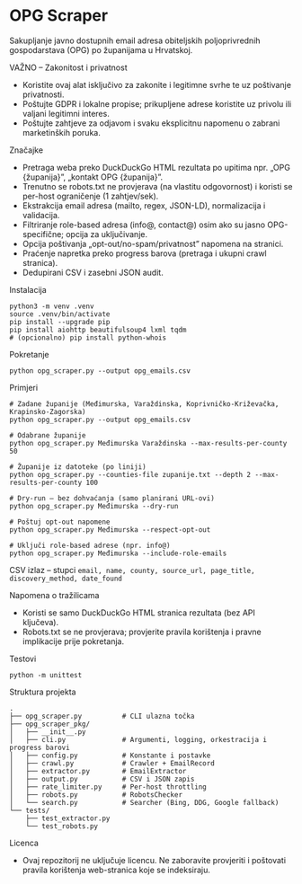 # OPG Scraper

Sakupljanje javno dostupnih email adresa obiteljskih poljoprivrednih gospodarstava (OPG) po županijama u Hrvatskoj.

VAŽNO – Zakonitost i privatnost
- Koristite ovaj alat isključivo za zakonite i legitimne svrhe te uz poštivanje privatnosti.
- Poštujte GDPR i lokalne propise; prikupljene adrese koristite uz privolu ili valjani legitimni interes.
- Poštujte zahtjeve za odjavom i svaku eksplicitnu napomenu o zabrani marketinških poruka.

Značajke
- Pretraga weba preko DuckDuckGo HTML rezultata po upitima npr. „OPG {županija}”, „kontakt OPG {županija}”.
- Trenutno se robots.txt ne provjerava (na vlastitu odgovornost) i koristi se per-host ograničenje (1 zahtjev/sek).
- Ekstrakcija email adresa (mailto, regex, JSON-LD), normalizacija i validacija.
- Filtriranje role-based adresa (info@, contact@) osim ako su jasno OPG-specifične; opcija za uključivanje.
- Opcija poštivanja „opt-out/no-spam/privatnost” napomena na stranici.
- Praćenje napretka preko progress barova (pretraga i ukupni crawl stranica).
- Dedupirani CSV i zasebni JSON audit.

Instalacija
```
python3 -m venv .venv
source .venv/bin/activate
pip install --upgrade pip
pip install aiohttp beautifulsoup4 lxml tqdm
# (opcionalno) pip install python-whois
```

Pokretanje
```
python opg_scraper.py --output opg_emails.csv
```

Primjeri
```
# Zadane županije (Međimurska, Varaždinska, Koprivničko-Križevačka, Krapinsko-Zagorska)
python opg_scraper.py --output opg_emails.csv

# Odabrane županije
python opg_scraper.py Međimurska Varaždinska --max-results-per-county 50

# Županije iz datoteke (po liniji)
python opg_scraper.py --counties-file zupanije.txt --depth 2 --max-results-per-county 100

# Dry-run – bez dohvaćanja (samo planirani URL-ovi)
python opg_scraper.py Međimurska --dry-run

# Poštuj opt-out napomene
python opg_scraper.py Međimurska --respect-opt-out

# Uključi role-based adrese (npr. info@)
python opg_scraper.py Međimurska --include-role-emails
```

CSV izlaz – stupci
`email, name, county, source_url, page_title, discovery_method, date_found`

Napomena o tražilicama
- Koristi se samo DuckDuckGo HTML stranica rezultata (bez API ključeva).
- Robots.txt se ne provjerava; provjerite pravila korištenja i pravne implikacije prije pokretanja.

Testovi
```
python -m unittest
```

Struktura projekta
```
.
├── opg_scraper.py          # CLI ulazna točka
├── opg_scraper_pkg/
│   ├── __init__.py
│   ├── cli.py              # Argumenti, logging, orkestracija i progress barovi
│   ├── config.py           # Konstante i postavke
│   ├── crawl.py            # Crawler + EmailRecord
│   ├── extractor.py        # EmailExtractor
│   ├── output.py           # CSV i JSON zapis
│   ├── rate_limiter.py     # Per-host throttling
│   ├── robots.py           # RobotsChecker
│   └── search.py           # Searcher (Bing, DDG, Google fallback)
└── tests/
    ├── test_extractor.py
    └── test_robots.py
```

Licenca
- Ovaj repozitorij ne uključuje licencu. Ne zaboravite provjeriti i poštovati pravila korištenja web-stranica koje se indeksiraju.
